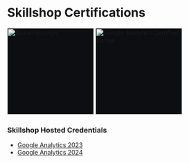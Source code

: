 # Skillshop Certifications
<img src="https://skillshop.credential.net/assets/themes/skillshop.credential.net/images/header_logo.jpeg" width="200" style="border:none; background-color:#0C0E12;" alt="Skillshop Logo">

<img src="https://templates.images.credential.net/16722171176440784346699372916351.png" width="200" style="border:none; background-color:#0C0E12;" alt="Google Analytics Certified Badge">

### Skillshop Hosted Credentials
- [Google Analytics 2023](https://github.com/midwest-mackey/share/blob/main/Certificates/Skillshop/7500279f_1713468698681.pdf)
- [Google Analytics 2024](https://github.com/midwest-mackey/share/blob/main/Certificates/Skillshop/ept8nh7j_1713468440682.pdf)